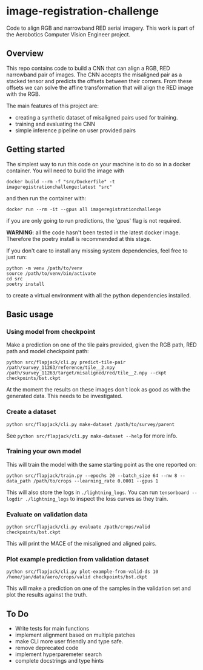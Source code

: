 # image-registration-challenge
Code to align RGB and narrowband RED aerial imagery. This work is part of the Aerobotics Computer Vision Engineer project.

## Overview

This repo contains code to build a CNN that can align a RGB, RED narrowband pair of images.
The CNN accepts the misaligned pair as a stacked tensor and predicts the offsets between their corners.
From these offsets we can solve the affine transformation that will align the RED image with the RGB.

The main features of this project are:
- creating a synthetic dataset of misaligned pairs used for training.
- training and evaluating the CNN
- simple inference pipeline on user provided pairs

## Getting started

The simplest way to run this code on your machine is to do so in a docker container.
You will need to build the image with
```
docker build --rm -f "src/Dockerfile" -t imageregistrationchallenge:latest "src"
```

and then run the container with:

```
docker run --rm -it --gpus all imageregistrationchallenge
```
if you are only going to run predictions, the 'gpus' flag is not required.

**WARNING**: all the code hasn't been tested in the latest docker image. Therefore the poetry install is recommended at this stage.

If you don't care to install any missing system dependencies, feel free to just run:
```
python -m venv /path/to/venv
source /path/to/venv/bin/activate
cd src
poetry install
```
to create a virtual environment with all the python dependencies installed.


## Basic usage


### Using model from checkpoint

Make a prediction on one of the tile pairs provided, given the RGB path, RED path and model checkpoint path:
```
python src/flapjack/cli.py predict-tile-pair /path/survey_11263/reference/tile__2.npy /path/survey_11263/target/misaligned/red/tile__2.npy --ckpt checkpoints/bst.ckpt
```

At the moment the results on these images don't look as good as with the generated data.
This needs to be investigated.

### Create a dataset

```
python src/flapjack/cli.py make-dataset /path/to/survey/parent
```

See `python src/flapjack/cli.py make-dataset --help` for more info.


### Training your own model

This will train the model with the same starting point as the one reported on:

```
python src/flapjack/train.py --epochs 20 --batch_size 64 --nw 8 --data_path /path/to/crops --learning_rate 0.0001 --gpus 1
```

This will also store the logs in `./lightning_logs`.
You can run `tensorboard --logdir ./lightning_logs` to inspect the loss curves as they train.

### Evaluate on validation data

```
python src/flapjack/cli.py evaluate /path/crops/valid checkpoints/bst.ckpt 
```
This will print the MACE of the misaligned and aligned pairs.

### Plot example prediction from validation dataset

```
python src/flapjack/cli.py plot-example-from-valid-ds 10 /home/jan/data/aero/crops/valid checkpoints/bst.ckpt
```

This will make a prediction on one of the samples in the validation set and plot the results against the truth.

## To Do

- Write tests for main functions
- implement alignment based on multiple patches
- make CLI more user friendly and type safe.
- remove deprecated code
- implement hyperparemeter search
- complete docstrings and type hints